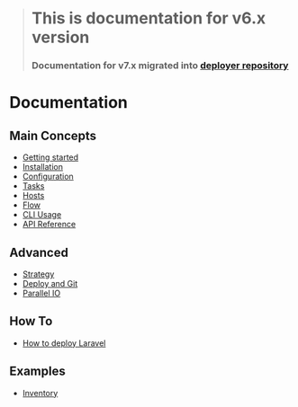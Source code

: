 >
> # This is documentation for v6.x version
> ### Documentation for v7.x migrated into [deployer repository](https://github.com/deployphp/deployer/tree/master/docs)
>

# Documentation

## Main Concepts

* [Getting started](getting-started.md)
* [Installation](installation.md)
* [Configuration](configuration.md)
* [Tasks](tasks.md)
* [Hosts](hosts.md)
* [Flow](flow.md)
* [CLI Usage](cli.md)
* [API Reference](api.md)

## Advanced

* [Strategy](advanced/deploy-strategies.md)
* [Deploy and Git](advanced/deploy-and-git.md)
* [Parallel IO](advanced/parallel-io.md)

## How To

* [How to deploy Laravel](how-to-deploy-laravel.md)

## Examples

* [Inventory](examples/inventory.md)
